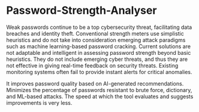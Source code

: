 # Password-Strength-Analyser
Weak passwords continue to be a top cybersecurity threat, facilitating data breaches and identity theft. Conventional strength meters use simplistic heuristics and do not take into consideration emerging attack paradigms such as machine learning-based password cracking. 
Current solutions are not adaptable and intelligent in assessing password strength beyond basic heuristics. They do not include emerging cyber threats, and thus they are not effective in giving real-time feedback on security threats.
Existing monitoring systems often fail to provide instant alerts for critical anomalies.

It improves password quality based on AI-generated recommendations. Minimizes the percentage of passwords resistant to brute force, dictionary, and ML-based attacks. The speed at which the tool evaluates and suggests improvements is very less.
